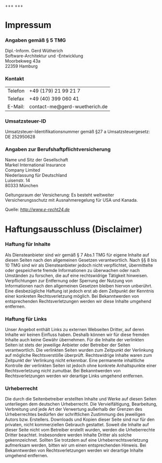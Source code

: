 +++
+++

<h1>Impressum</h1>
<h3 class="mb-2">Angaben gemäß § 5 TMG</h3>
<p>Dipl.-Inform. Gerd Wütherich<br/>
    Software-Architektur und -Entwicklung<br/>
    Moorbekweg 43a<br/>
    22359 Hamburg
</p>
<h3 class="mb-2">Kontakt</h3>
<table>
    <tr>
        <td>Telefon</td>
        <td>+49 (179) 21 99 21 7</td>
    </tr>
    <tr>
        <td>Telefax</td>
        <td>+49 (40) 399 060 41</td>
    </tr>
    <tr>
        <td>E-Mail:</td>
        <td>&#99;&#111;&#110;&#116;&#97;&#99;&#116;&#45;&#109;&#101;&#64;&#103;&#101;&#114;&#100;&#45;&#119;&#117;&#101;&#116;&#104;&#101;&#114;&#105;&#99;&#104;&#46;&#100;&#101;</td>
    </tr>
</table>
<h3 class="mb-2 mt-2">Umsatzsteuer-ID</h3>
<p>Umsatzsteuer-Identifikationsnummer gemäß §27 a Umsatzsteuergesetz:<br/>
    DE 252950628</p>
<h3 class="mb-2">Angaben zur Berufshaftpflichtversicherung</h3>
<p>Name und Sitz der Gesellschaft<br/>Markel International Insurance<br/>
    Company Limited<br/>
    Niederlassung für Deutschland<br/>
    Luisenstr. 14<br/>
    80333 München</p>
<p>Geltungsraum der Versicherung: Es besteht weltweiter Versicherungsschutz mit Ausnahmeregelung für USA und
    Kanada.</p>
<p></p>
<p>Quelle: <em><a rel="nofollow" href="http://www.e-recht24.de">http://www.e-recht24.de</a></em></p>

<h1>Haftungsausschluss (Disclaimer)</h1>
<h3 class="mb-2">Haftung für Inhalte</h3>
<p>Als Diensteanbieter sind wir gemäß § 7 Abs.1 TMG für eigene Inhalte auf diesen Seiten nach den allgemeinen
    Gesetzen verantwortlich. Nach §§ 8 bis 10 TMG sind wir als Diensteanbieter jedoch nicht verpflichtet,
    übermittelte oder gespeicherte fremde Informationen zu überwachen oder nach Umständen zu forschen, die auf eine
    rechtswidrige Tätigkeit hinweisen. Verpflichtungen zur Entfernung oder Sperrung der Nutzung von Informationen
    nach den allgemeinen Gesetzen bleiben hiervon unberührt. Eine diesbezügliche Haftung ist jedoch erst ab dem
    Zeitpunkt der Kenntnis einer konkreten Rechtsverletzung möglich. Bei Bekanntwerden von entsprechenden
    Rechtsverletzungen werden wir diese Inhalte umgehend entfernen.</p>
<h3 class="mb-2">Haftung für Links</h3>
<p>Unser Angebot enthält Links zu externen Webseiten Dritter, auf deren Inhalte wir keinen Einfluss haben. Deshalb
    können wir für diese fremden Inhalte auch keine Gewähr übernehmen. Für die Inhalte der verlinkten Seiten ist
    stets der jeweilige Anbieter oder Betreiber der Seiten verantwortlich. Die verlinkten Seiten wurden zum
    Zeitpunkt der Verlinkung auf mögliche Rechtsverstöße überprüft. Rechtswidrige Inhalte waren zum Zeitpunkt der
    Verlinkung nicht erkennbar. Eine permanente inhaltliche Kontrolle der verlinkten Seiten ist jedoch ohne konkrete
    Anhaltspunkte einer Rechtsverletzung nicht zumutbar. Bei Bekanntwerden von Rechtsverletzungen werden wir
    derartige Links umgehend entfernen.</p>
<h3 class="mb-2">Urheberrecht</h3>
<p>Die durch die Seitenbetreiber erstellten Inhalte und Werke auf diesen Seiten unterliegen dem deutschen
    Urheberrecht. Die Vervielfältigung, Bearbeitung, Verbreitung und jede Art der Verwertung außerhalb der Grenzen
    des Urheberrechtes bedürfen der schriftlichen Zustimmung des jeweiligen Autors bzw. Erstellers. Downloads und
    Kopien dieser Seite sind nur für den privaten, nicht kommerziellen Gebrauch gestattet. Soweit die Inhalte auf
    dieser Seite nicht vom Betreiber erstellt wurden, werden die Urheberrechte Dritter beachtet. Insbesondere werden
    Inhalte Dritter als solche gekennzeichnet. Sollten Sie trotzdem auf eine Urheberrechtsverletzung aufmerksam
    werden, bitten wir um einen entsprechenden Hinweis. Bei Bekanntwerden von Rechtsverletzungen werden wir
    derartige Inhalte umgehend entfernen.</p>
<p></p>

